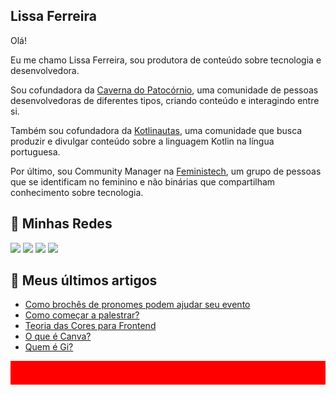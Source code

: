 ## Lissa Ferreira

Olá!

Eu me chamo Lissa Ferreira, sou produtora de conteúdo sobre tecnologia e desenvolvedora.

Sou cofundadora da [Caverna do Patocórnio](https://caverna.live/), uma comunidade de pessoas desenvolvedoras de diferentes tipos, criando conteúdo e interagindo entre si.

Também sou cofundadora da [Kotlinautas](https://linktr.ee/kotlinautas), uma comunidade que busca produzir e divulgar conteúdo sobre a linguagem Kotlin na língua portuguesa.

Por último, sou Community Manager na [Feministech](https://feministech.github.io/), um grupo de pessoas que se identificam no feminino e não binárias que compartilham conhecimento sobre tecnologia.

## 🔗 Minhas Redes

<a href="https://www.twitch.tv/lissadev"><img src="https://img.shields.io/badge/Twitch-9146FF?style=for-the-badge&logo=twitch&logoColor=white"></img></a>
<a href="https://twitter.com/lissadev_"><img src="https://img.shields.io/badge/Twitter-1DA1F2?style=for-the-badge&logo=twitter&logoColor=white"></img></a>
<a href="https://dev.to/lissadev"><img src="https://img.shields.io/badge/dev.to-0A0A0A?style=for-the-badge&logo=dev.to&logoColor=white"></img></a>
<a href="https://www.linkedin.com/in/lissadev/"><img src="https://img.shields.io/badge/LinkedIn-0077B5?style=for-the-badge&logo=linkedin&logoColor=white"></img></a>

## 📰 Meus últimos artigos

<!-- BLOG-POST-LIST:START -->
- [Como brochês de pronomes podem ajudar seu evento](https://dev.to/feministech/como-broches-de-pronomes-podem-ajudar-seu-evento-3h31)
- [Como começar a palestrar?](https://dev.to/feministech/como-comecar-a-palestrar-2acf)
- [Teoria das Cores para Frontend](https://dev.to/feministech/teoria-das-cores-para-frontend-4emi)
- [O que é Canva?](https://dev.to/feministech/o-que-e-canva-2oo2)
- [Quem é Gi?](https://dev.to/feministech/quem-e-gi-2hbk)
<!-- BLOG-POST-LIST:END -->

![barra vermelha](assets/vermelho.png)
